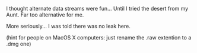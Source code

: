 I thought alternate data streams were fun... Until I tried the desert from my Aunt. Far too alternative for me.

More seriously... I was told there was no leak here.

(hint for people on MacOS X computers: just rename the .raw extention to a .dmg one)
